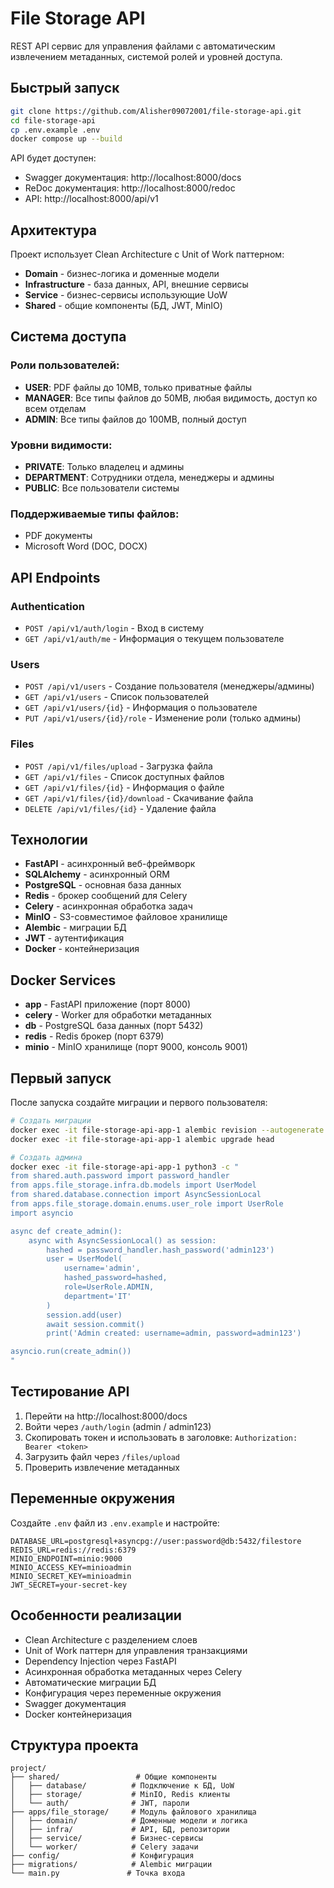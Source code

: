 # File Storage API

REST API сервис для управления файлами с автоматическим извлечением метаданных, системой ролей и уровней доступа.

## Быстрый запуск

```bash
git clone https://github.com/Alisher09072001/file-storage-api.git
cd file-storage-api
cp .env.example .env
docker compose up --build
```

API будет доступен:
- Swagger документация: http://localhost:8000/docs
- ReDoc документация: http://localhost:8000/redoc
- API: http://localhost:8000/api/v1

## Архитектура

Проект использует Clean Architecture с Unit of Work паттерном:

- **Domain** - бизнес-логика и доменные модели
- **Infrastructure** - база данных, API, внешние сервисы  
- **Service** - бизнес-сервисы использующие UoW
- **Shared** - общие компоненты (БД, JWT, MinIO)

## Система доступа

### Роли пользователей:
- **USER**: PDF файлы до 10MB, только приватные файлы
- **MANAGER**: Все типы файлов до 50MB, любая видимость, доступ ко всем отделам
- **ADMIN**: Все типы файлов до 100MB, полный доступ

### Уровни видимости:
- **PRIVATE**: Только владелец и админы
- **DEPARTMENT**: Сотрудники отдела, менеджеры и админы  
- **PUBLIC**: Все пользователи системы

### Поддерживаемые типы файлов:
- PDF документы
- Microsoft Word (DOC, DOCX)

## API Endpoints

### Authentication
- `POST /api/v1/auth/login` - Вход в систему
- `GET /api/v1/auth/me` - Информация о текущем пользователе

### Users  
- `POST /api/v1/users` - Создание пользователя (менеджеры/админы)
- `GET /api/v1/users` - Список пользователей
- `GET /api/v1/users/{id}` - Информация о пользователе
- `PUT /api/v1/users/{id}/role` - Изменение роли (только админы)

### Files
- `POST /api/v1/files/upload` - Загрузка файла
- `GET /api/v1/files` - Список доступных файлов
- `GET /api/v1/files/{id}` - Информация о файле
- `GET /api/v1/files/{id}/download` - Скачивание файла
- `DELETE /api/v1/files/{id}` - Удаление файла


## Технологии

- **FastAPI** - асинхронный веб-фреймворк
- **SQLAlchemy** - асинхронный ORM
- **PostgreSQL** - основная база данных
- **Redis** - брокер сообщений для Celery
- **Celery** - асинхронная обработка задач
- **MinIO** - S3-совместимое файловое хранилище
- **Alembic** - миграции БД
- **JWT** - аутентификация
- **Docker** - контейнеризация

## Docker Services

- **app** - FastAPI приложение (порт 8000)
- **celery** - Worker для обработки метаданных
- **db** - PostgreSQL база данных (порт 5432)
- **redis** - Redis брокер (порт 6379)
- **minio** - MinIO хранилище (порт 9000, консоль 9001)

## Первый запуск

После запуска создайте миграции и первого пользователя:

```bash
# Создать миграции
docker exec -it file-storage-api-app-1 alembic revision --autogenerate -m "Initial tables"
docker exec -it file-storage-api-app-1 alembic upgrade head

# Создать админа
docker exec -it file-storage-api-app-1 python3 -c "
from shared.auth.password import password_handler
from apps.file_storage.infra.db.models import UserModel
from shared.database.connection import AsyncSessionLocal
from apps.file_storage.domain.enums.user_role import UserRole
import asyncio

async def create_admin():
    async with AsyncSessionLocal() as session:
        hashed = password_handler.hash_password('admin123')
        user = UserModel(
            username='admin',
            hashed_password=hashed,
            role=UserRole.ADMIN,
            department='IT'
        )
        session.add(user)
        await session.commit()
        print('Admin created: username=admin, password=admin123')

asyncio.run(create_admin())
"
```

## Тестирование API

1. Перейти на http://localhost:8000/docs
2. Войти через `/auth/login` (admin / admin123)
3. Скопировать токен и использовать в заголовке: `Authorization: Bearer <token>`
4. Загрузить файл через `/files/upload`
5. Проверить извлечение метаданных

## Переменные окружения

Создайте `.env` файл из `.env.example` и настройте:

```env
DATABASE_URL=postgresql+asyncpg://user:password@db:5432/filestore
REDIS_URL=redis://redis:6379
MINIO_ENDPOINT=minio:9000
MINIO_ACCESS_KEY=minioadmin
MINIO_SECRET_KEY=minioadmin
JWT_SECRET=your-secret-key
```

## Особенности реализации

- Clean Architecture с разделением слоев
- Unit of Work паттерн для управления транзакциями
- Dependency Injection через FastAPI
- Асинхронная обработка метаданных через Celery
- Автоматические миграции БД
- Конфигурация через переменные окружения
- Swagger документация
- Docker контейнеризация

## Структура проекта

```
project/
├── shared/                 # Общие компоненты
│   ├── database/          # Подключение к БД, UoW
│   ├── storage/           # MinIO, Redis клиенты
│   └── auth/              # JWT, пароли
├── apps/file_storage/     # Модуль файлового хранилища
│   ├── domain/            # Доменные модели и логика
│   ├── infra/             # API, БД, репозитории
│   ├── service/           # Бизнес-сервисы
│   └── worker/            # Celery задачи
├── config/                # Конфигурация
├── migrations/            # Alembic миграции
└── main.py               # Точка входа
```
